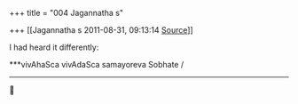 +++
title = "004 Jagannatha s"

+++
[[Jagannatha s	2011-08-31, 09:13:14 [Source](https://groups.google.com/g/bvparishat/c/QWcTbnxtK34)]]



I had heard it differently:



***vivAhaSca vivAdaSca samayoreva Sobhate /  
***  



